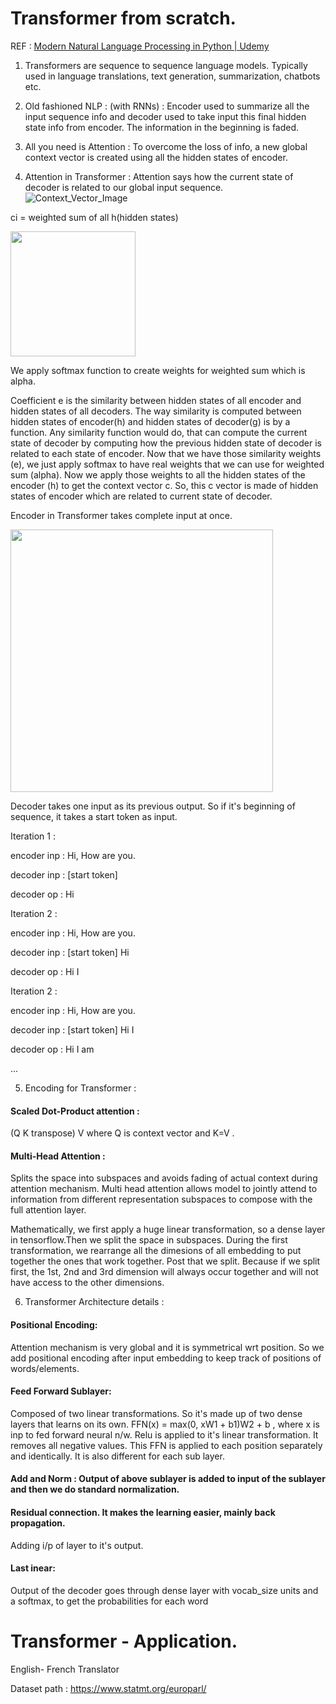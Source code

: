 
# Transformer from scratch.

REF :
[Modern Natural Language Processing in Python | Udemy](https://www.udemy.com/course/modern-nlp/) 


1. Transformers are sequence to sequence language models. Typically used in language translations, text generation, summarization, chatbots etc.
2. Old fashioned NLP : (with RNNs) : Encoder used to summarize all the input sequence info and decoder used to take input this final hidden state info from encoder. The information in the beginning is faded.
3. All you need is Attention : To overcome the loss of info, a new global context vector is created using all the hidden states of encoder. 

4. Attention in Transformer : Attention says how the current state of decoder is related to our global input sequence.
 ![Context_Vector_Image](https://user-images.githubusercontent.com/16293041/88809285-910ade00-d1d1-11ea-8999-b9614d193806.png)
 
 ci = weighted sum of all h(hidden states)
 
 <img src="https://user-images.githubusercontent.com/16293041/88809186-733d7900-d1d1-11ea-92e2-675c479785c6.png" width="200">
 
 We apply softmax function to create weights for weighted sum which is alpha.
 
 Coefficient e is the similarity between hidden states of all encoder and hidden states of all decoders. 
 The way similarity is computed between hidden states of encoder(h) and hidden states of decoder(g) is by a function.
 Any similarity function would do, that can compute the current state of decoder by computing how the previous hidden state of decoder is related to each state of encoder.
 Now that we have those similarity weights (e), we just apply softmax to have real weights that we can use for weighted sum (alpha).
 Now we apply those weights to all the hidden states of the encoder (h) to get the context vector c. So, this c vector is made of hidden states of encoder which are related to current state of decoder.
 
Encoder in Transformer takes complete input at once.

<img src= "https://user-images.githubusercontent.com/16293041/88812711-ab46bb00-d1d5-11ea-987a-f485998b0039.png" width="420" height="420">

Decoder takes one input as its previous output. So if it's beginning of sequence, it takes a start token as input.

Iteration 1 :

encoder inp : Hi, How are you.

decoder inp : [start token]

decoder op : Hi


Iteration 2 :

encoder inp : Hi, How are you.

decoder inp : [start token] Hi

decoder op : Hi I

Iteration 2 :

encoder inp : Hi, How are you.

decoder inp : [start token] Hi I

decoder op : Hi I am

...


5. Encoding for Transformer :

#### Scaled Dot-Product attention :
(Q K transpose) V where Q is context vector and K=V .

#### Multi-Head Attention :
Splits the space into subspaces and avoids fading of actual context during attention mechanism.
Multi head attention allows model to jointly attend to information from different representation subspaces to compose with the full attention layer.

Mathematically, we first apply a huge linear transformation, so a dense layer in tensorflow.Then we split the space in subspaces.
During the first transformation, we rearrange all the dimesions of all embedding to put together the ones that work together.
Post that we split. Because if we split first, the 1st, 2nd and 3rd dimension will always occur together and will not have access to the other dimensions.




6. Transformer Architecture details :

#### Positional Encoding:
Attention mechanism is very global and it is symmetrical wrt position. So we add positional encoding after input embedding to keep track of positions of words/elements.

#### Feed Forward Sublayer: 
Composed of two linear transformations. So it's made up of two dense layers that learns on its own.
FFN(x) = max(0, xW1 + b1)W2 + b , where x is inp to fed forward neural n/w.
Relu is applied to it's linear transformation. It removes all negative values.
This FFN is applied to each position separately and identically. It is also different for each sub layer.

#### Add and Norm : Output of above sublayer is added to input of the sublayer and then we do standard normalization. 
#### Residual connection. It makes the learning easier, mainly back propagation.
Adding i/p of layer to it's output.

#### Last inear:
Output of the decoder goes through dense layer with vocab_size units and a softmax,
to get the probabilities for each word


# Transformer - Application.
English- French Translator

Dataset path : https://www.statmt.org/europarl/



